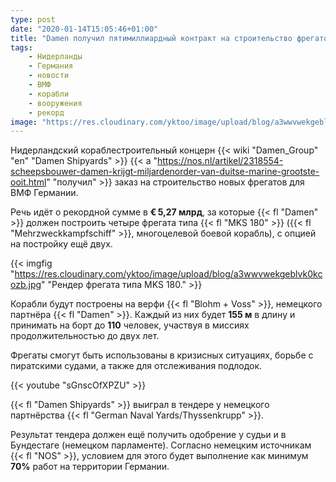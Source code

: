 ```yaml
---
type: post
date: "2020-01-14T15:05:46+01:00"
title: "Damen получил пятимиллиардный контракт на строительство фрегатов для Германии"
tags:
    - Нидерланды
    - Германия
    - новости
    - ВМФ
    - корабли
    - вооружения
    - рекорд
image: "https://res.cloudinary.com/yktoo/image/upload/blog/a3wwvwekgeblvk0kcozb.jpg"
---
```


Нидерландский кораблестроительный концерн {{< wiki "Damen_Group" "en" "Damen Shipyards" >}} {{< a "https://nos.nl/artikel/2318554-scheepsbouwer-damen-krijgt-miljardenorder-van-duitse-marine-grootste-ooit.html" "получил" >}} заказ на строительство новых фрегатов для ВМФ Германии.

Речь идёт о рекордной сумме в **€ 5,27 млрд**, за которые {{< fl "Damen" >}} должен построить четыре фрегата типа {{< fl "MKS 180" >}} ({{< fl "Mehrzweckkampfschiff" >}}, многоцелевой боевой корабль), с опцией на постройку ещё двух.

<!--more-->

{{< imgfig "https://res.cloudinary.com/yktoo/image/upload/blog/a3wwvwekgeblvk0kcozb.jpg" "Рендер фрегата типа MKS 180." >}}

Корабли будут построены на верфи {{< fl "Blohm + Voss" >}}, немецкого партнёра {{< fl "Damen" >}}. Каждый из них будет **155 м** в длину и принимать на борт до **110** человек, участвуя в миссиях продолжительностью до двух лет.

Фрегаты смогут быть использованы в кризисных ситуациях, борьбе с пиратскими судами, а также для отслеживания подлодок.

{{< youtube "sGnscOfXPZU" >}}

{{< fl "Damen Shipyards" >}} выиграл в тендере у немецкого партнёрства {{< fl "German Naval Yards/Thyssenkrupp" >}}.

Результат тендера должен ещё получить одобрение у судьи и в Бундестаге (немецком парламенте). Согласно немецким источникам {{< fl "NOS" >}}, условием для этого будет выполнение как минимум **70%** работ на территории Германии.